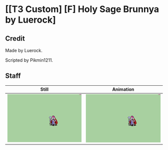 # [\[T3 Custom\] \[F\] Holy Sage Brunnya by Luerock]

## Credit

Made by Luerock.

Scripted by Pikmin1211.

## Staff

| Still | Animation |
| :---: | :-------: |
| ![Staff still](./Staff_000.png) | ![Staff animation](./Staff.gif) |
